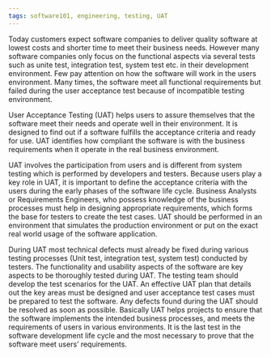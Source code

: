 ```yaml
---
tags: software101, engineering, testing, UAT
---
```


Today customers expect software companies to deliver quality software at lowest
costs and shorter time to meet their business needs. However many software
companies only focus on the functional aspects via several tests such as unite
test, integration test, system test etc. in their development environment. Few
pay attention on how the software will work in the users environment. Many
times, the software meet all functional requirements but failed during the user
acceptance test because of incompatible testing environment.

User Acceptance Testing (UAT) helps users to assure themselves that the software
meet their needs and operate well in their environment. It is designed to find
out if a software fulfills the acceptance criteria and ready for use. UAT
identifies how compliant the software is with the business requirements when it
operate in the real business environment.

UAT involves the participation from users and is different from system testing
which is performed by developers and testers. Because users play a key role in
UAT, it is important to define the acceptance criteria with the users during the
early phases of the software life cycle. Business Analysts or Requirements
Engineers, who possess knowledge of the business processes must help in
designing appropriate requirements, which forms the base for testers to create
the test cases. UAT should be performed in an environment that simulates the
production environment or put on the exact real world usage of the software
application.

During UAT most technical defects must already be fixed during various testing
processes (Unit test, integration test, system test) conducted by testers. The
functionality and usability aspects of the software are key aspects to be
thoroughly tested during UAT. The testing team should develop the test scenarios
for the UAT. An effective UAT plan that details out the key areas must be
designed and user acceptance test cases must be prepared to test the software.
Any defects found during the UAT should be resolved as soon as possible.
Basically UAT helps projects to ensure that the software implements the intended
business processes, and meets the requirements of users in various environments.
It is the last test in the software development life cycle and the most
necessary to prove that the software meet users’ requirements.
